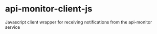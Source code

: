 # api-monitor-client-js
Javascript client wrapper for receiving notifications from the api-monitor service
